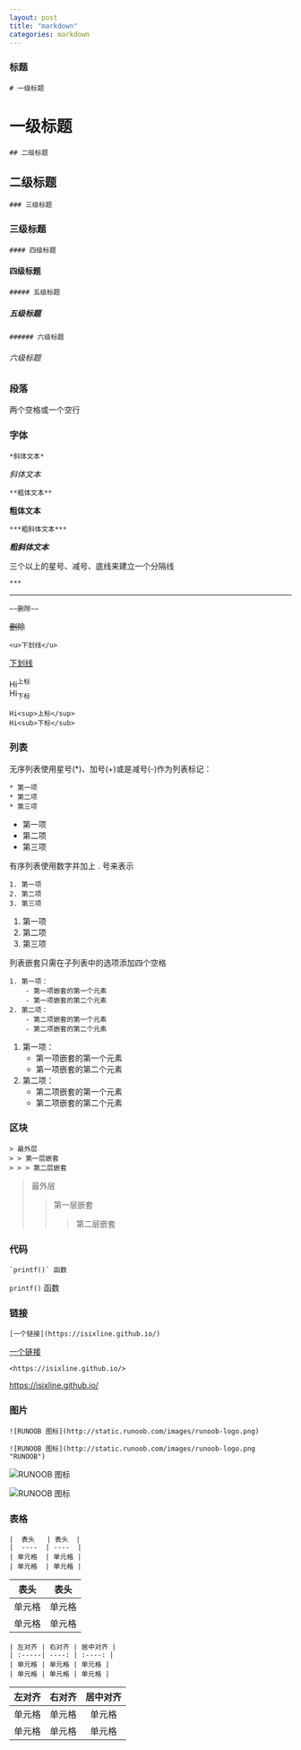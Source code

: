 ```yaml
---
layout: post
title: "markdown"
categories: markdown
---
```


### 标题

```
# 一级标题
```

# 一级标题

```
## 二级标题
```

## 二级标题

```
### 三级标题
```

### 三级标题

```
#### 四级标题
```

#### 四级标题

```
##### 五级标题
```

##### 五级标题

```
###### 六级标题
```

###### 六级标题

### 段落

两个空格或一个空行

### 字体

```
*斜体文本*
```

_斜体文本_

```
**粗体文本**
```

**粗体文本**

```
***粗斜体文本***
```

**_粗斜体文本_**

三个以上的星号、减号、底线来建立一个分隔线

```
***
```

---

```
~~删除~~
```

~~删除~~

```
<u>下划线</u>
```

<u>下划线</u>

Hi<sup>上标</sup>  
Hi<sub>下标</sub>
```
Hi<sup>上标</sup>  
Hi<sub>下标</sub>
```

### 列表

无序列表使用星号(\*)、加号(+)或是减号(-)作为列表标记：

```
* 第一项
* 第二项
* 第三项
```

- 第一项
- 第二项
- 第三项

有序列表使用数字并加上 . 号来表示

```
1. 第一项
2. 第二项
3. 第三项
```

1. 第一项
2. 第二项
3. 第三项

列表嵌套只需在子列表中的选项添加四个空格

```
1. 第一项：
    - 第一项嵌套的第一个元素
    - 第一项嵌套的第二个元素
2. 第二项：
    - 第二项嵌套的第一个元素
    - 第二项嵌套的第二个元素
```

1. 第一项：
   - 第一项嵌套的第一个元素
   - 第一项嵌套的第二个元素
2. 第二项：
   - 第二项嵌套的第一个元素
   - 第二项嵌套的第二个元素

### 区块

```
> 最外层
> > 第一层嵌套
> > > 第二层嵌套
```

> 最外层
>
> > 第一层嵌套
> >
> > > 第二层嵌套

### 代码

```
`printf()` 函数
```

`printf()` 函数

### 链接

```
[一个链接](https://isixline.github.io/)
```

[一个链接](https://isixline.github.io/)

```
<https://isixline.github.io/>
```

<https://isixline.github.io/>

### 图片

```
![RUNOOB 图标](http://static.runoob.com/images/runoob-logo.png)

![RUNOOB 图标](http://static.runoob.com/images/runoob-logo.png "RUNOOB")

```

![RUNOOB 图标](http://static.runoob.com/images/runoob-logo.png)

![RUNOOB 图标](http://static.runoob.com/images/runoob-logo.png "RUNOOB")

### 表格

```
|  表头   | 表头  |
|  ----  | ----  |
| 单元格  | 单元格 |
| 单元格  | 单元格 |
```

| 表头   | 表头   |
| ------ | ------ |
| 单元格 | 单元格 |
| 单元格 | 单元格 |

```
| 左对齐 | 右对齐 | 居中对齐 |
| :-----| ----: | :----: |
| 单元格 | 单元格 | 单元格 |
| 单元格 | 单元格 | 单元格 |

```

| 左对齐 | 右对齐 | 居中对齐 |
| :----- | -----: | :------: |
| 单元格 | 单元格 |  单元格  |
| 单元格 | 单元格 |  单元格  |
